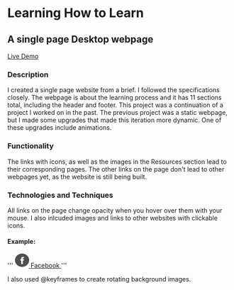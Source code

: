# Learning How to Learn
## A single page Desktop webpage

[Live Demo](https://thinklikeadesigner.github.io/web_project_1/)

### Description

I created a single page website from a brief. I followed the specifications closely. The webpage is about the learning process and it has 11 sections total, including the header and footer. This project was a continuation of a project I worked on in the past. The previous project was a static webpage, but I made some upgrades that made this iteration more dynamic. One of these upgrades include animations.

### Functionality

The links with icons, as well as the images in the Resources section lead to their corresponding pages. The other links on the page don't lead to other webpages yet, as the website is still being built.

### Technologies and Techniques

All links on the page change opacity when you hover over them with your mouse. I also inlcuded images and links to other websites with clickable icons.

#### Example:

'''
                    <a class="footer__link link_hover" href="https://facebook.com">
                      <img
                       class="footer__social-icon"
                       src="./images/facebook_color_white.svg"
                       alt="facebook">
                      Facebook
                    </a>
'''

I also used @keyframes to create rotating background images.
